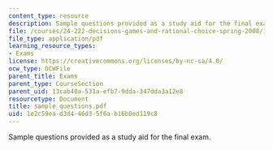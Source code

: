 ```yaml
---
content_type: resource
description: Sample questions provided as a study aid for the final exam.
file: /courses/24-222-decisions-games-and-rational-choice-spring-2008/1e2c59ead3d446d35f6ab16b0ed119c8_sample_questions.pdf
file_type: application/pdf
learning_resource_types:
- Exams
license: https://creativecommons.org/licenses/by-nc-sa/4.0/
ocw_type: OCWFile
parent_title: Exams
parent_type: CourseSection
parent_uid: 13cab40a-531a-efb7-9dda-347dda3a12e8
resourcetype: Document
title: sample_questions.pdf
uid: 1e2c59ea-d3d4-46d3-5f6a-b16b0ed119c8
---
```

Sample questions provided as a study aid for the final exam.
